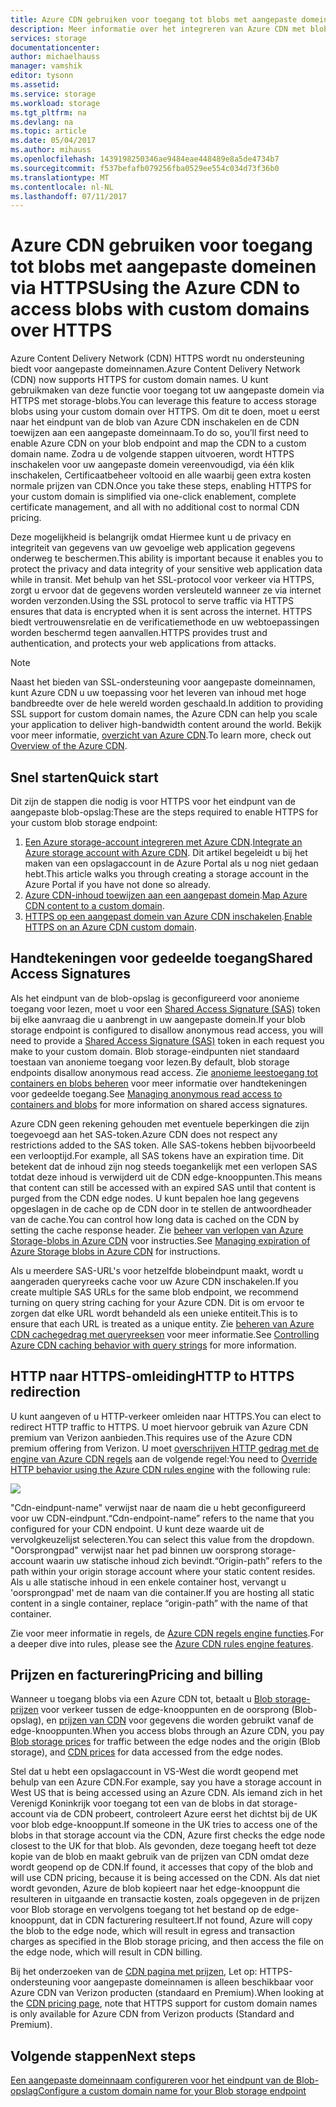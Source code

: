 ```yaml
---
title: Azure CDN gebruiken voor toegang tot blobs met aangepaste domeinen via HTTPS
description: Meer informatie over het integreren van Azure CDN met blob storage voor toegang tot blobs met aangepaste domeinen via HTTPS
services: storage
documentationcenter: 
author: michaelhauss
manager: vamshik
editor: tysonn
ms.assetid: 
ms.service: storage
ms.workload: storage
ms.tgt_pltfrm: na
ms.devlang: na
ms.topic: article
ms.date: 05/04/2017
ms.author: mihauss
ms.openlocfilehash: 1439198250346ae9484eae448489e8a5de4734b7
ms.sourcegitcommit: f537befafb079256fba0529ee554c034d73f36b0
ms.translationtype: MT
ms.contentlocale: nl-NL
ms.lasthandoff: 07/11/2017
---
```

# <a name="using-the-azure-cdn-to-access-blobs-with-custom-domains-over-https"></a><span data-ttu-id="52164-103">Azure CDN gebruiken voor toegang tot blobs met aangepaste domeinen via HTTPS</span><span class="sxs-lookup"><span data-stu-id="52164-103">Using the Azure CDN to access blobs with custom domains over HTTPS</span></span>

<span data-ttu-id="52164-104">Azure Content Delivery Network (CDN) HTTPS wordt nu ondersteuning biedt voor aangepaste domeinnamen.</span><span class="sxs-lookup"><span data-stu-id="52164-104">Azure Content Delivery Network (CDN) now supports HTTPS for custom domain names.</span></span>
<span data-ttu-id="52164-105">U kunt gebruikmaken van deze functie voor toegang tot uw aangepaste domein via HTTPS met storage-blobs.</span><span class="sxs-lookup"><span data-stu-id="52164-105">You can leverage this feature to access storage blobs using your custom domain over HTTPS.</span></span> <span data-ttu-id="52164-106">Om dit te doen, moet u eerst naar het eindpunt van de blob van Azure CDN inschakelen en de CDN toewijzen aan een aangepaste domeinnaam.</span><span class="sxs-lookup"><span data-stu-id="52164-106">To do so, you’ll first need to enable Azure CDN on your blob endpoint and map the CDN to a custom domain name.</span></span> <span data-ttu-id="52164-107">Zodra u de volgende stappen uitvoeren, wordt HTTPS inschakelen voor uw aangepaste domein vereenvoudigd, via één klik inschakelen, Certificaatbeheer voltooid en alle waarbij geen extra kosten normale prijzen van CDN.</span><span class="sxs-lookup"><span data-stu-id="52164-107">Once you take these steps, enabling HTTPS for your custom domain is simplified via one-click enablement, complete certificate management, and all with no additional cost to normal CDN pricing.</span></span>

<span data-ttu-id="52164-108">Deze mogelijkheid is belangrijk omdat Hiermee kunt u de privacy en integriteit van gegevens van uw gevoelige web application gegevens onderweg te beschermen.</span><span class="sxs-lookup"><span data-stu-id="52164-108">This ability is important because it enables you to protect the privacy and data integrity of your sensitive web application data while in transit.</span></span> <span data-ttu-id="52164-109">Met behulp van het SSL-protocol voor verkeer via HTTPS, zorgt u ervoor dat de gegevens worden versleuteld wanneer ze via internet worden verzonden.</span><span class="sxs-lookup"><span data-stu-id="52164-109">Using the SSL protocol to serve traffic via HTTPS ensures that data is encrypted when it is sent across the internet.</span></span> <span data-ttu-id="52164-110">HTTPS biedt vertrouwensrelatie en de verificatiemethode en uw webtoepassingen worden beschermd tegen aanvallen.</span><span class="sxs-lookup"><span data-stu-id="52164-110">HTTPS provides trust and authentication, and protects your web applications from attacks.</span></span>

> [!NOTE]
> <span data-ttu-id="52164-111">Naast het bieden van SSL-ondersteuning voor aangepaste domeinnamen, kunt Azure CDN u uw toepassing voor het leveren van inhoud met hoge bandbreedte over de hele wereld worden geschaald.</span><span class="sxs-lookup"><span data-stu-id="52164-111">In addition to providing SSL support for custom domain names, the Azure CDN can help you scale your application to deliver high-bandwidth content around the world.</span></span>
> <span data-ttu-id="52164-112">Bekijk voor meer informatie, [overzicht van Azure CDN](../cdn/cdn-overview.md).</span><span class="sxs-lookup"><span data-stu-id="52164-112">To learn more, check out [Overview of the Azure CDN](../cdn/cdn-overview.md).</span></span>
>
>

## <a name="quick-start"></a><span data-ttu-id="52164-113">Snel starten</span><span class="sxs-lookup"><span data-stu-id="52164-113">Quick start</span></span>

<span data-ttu-id="52164-114">Dit zijn de stappen die nodig is voor HTTPS voor het eindpunt van de aangepaste blob-opslag:</span><span class="sxs-lookup"><span data-stu-id="52164-114">These are the steps required to enable HTTPS for your custom blob storage endpoint:</span></span>

1.  <span data-ttu-id="52164-115">[Een Azure storage-account integreren met Azure CDN](../cdn/cdn-create-a-storage-account-with-cdn.md).</span><span class="sxs-lookup"><span data-stu-id="52164-115">[Integrate an Azure storage account with Azure CDN](../cdn/cdn-create-a-storage-account-with-cdn.md).</span></span>
    <span data-ttu-id="52164-116">Dit artikel begeleidt u bij het maken van een opslagaccount in de Azure Portal als u nog niet gedaan hebt.</span><span class="sxs-lookup"><span data-stu-id="52164-116">This article walks you through creating a storage account in the Azure Portal if you have not done so already.</span></span>
2.  <span data-ttu-id="52164-117">[Azure CDN-inhoud toewijzen aan een aangepast domein](../cdn/cdn-map-content-to-custom-domain.md).</span><span class="sxs-lookup"><span data-stu-id="52164-117">[Map Azure CDN content to a custom domain](../cdn/cdn-map-content-to-custom-domain.md).</span></span>
3.  <span data-ttu-id="52164-118">[HTTPS op een aangepast domein van Azure CDN inschakelen](../cdn/cdn-custom-ssl.md).</span><span class="sxs-lookup"><span data-stu-id="52164-118">[Enable HTTPS on an Azure CDN custom domain](../cdn/cdn-custom-ssl.md).</span></span>

## <a name="shared-access-signatures"></a><span data-ttu-id="52164-119">Handtekeningen voor gedeelde toegang</span><span class="sxs-lookup"><span data-stu-id="52164-119">Shared Access Signatures</span></span>

<span data-ttu-id="52164-120">Als het eindpunt van de blob-opslag is geconfigureerd voor anonieme toegang voor lezen, moet u voor een [Shared Access Signature (SAS)](storage-dotnet-shared-access-signature-part-1.md) token bij elke aanvraag die u aanbrengt in uw aangepaste domein.</span><span class="sxs-lookup"><span data-stu-id="52164-120">If your blob storage endpoint is configured to disallow anonymous read access, you will need to provide a [Shared Access Signature (SAS)](storage-dotnet-shared-access-signature-part-1.md) token in each request you make to your custom domain.</span></span> <span data-ttu-id="52164-121">Blob storage-eindpunten niet standaard toestaan van anonieme toegang voor lezen.</span><span class="sxs-lookup"><span data-stu-id="52164-121">By default, blob storage endpoints disallow anonymous read access.</span></span> <span data-ttu-id="52164-122">Zie [anonieme leestoegang tot containers en blobs beheren](storage-manage-access-to-resources.md) voor meer informatie over handtekeningen voor gedeelde toegang.</span><span class="sxs-lookup"><span data-stu-id="52164-122">See [Managing anonymous read access to containers and blobs](storage-manage-access-to-resources.md) for more information on shared access signatures.</span></span>

<span data-ttu-id="52164-123">Azure CDN geen rekening gehouden met eventuele beperkingen die zijn toegevoegd aan het SAS-token.</span><span class="sxs-lookup"><span data-stu-id="52164-123">Azure CDN does not respect any restrictions added to the SAS token.</span></span> <span data-ttu-id="52164-124">Alle SAS-tokens hebben bijvoorbeeld een verlooptijd.</span><span class="sxs-lookup"><span data-stu-id="52164-124">For example, all SAS tokens have an expiration time.</span></span> <span data-ttu-id="52164-125">Dit betekent dat de inhoud zijn nog steeds toegankelijk met een verlopen SAS totdat deze inhoud is verwijderd uit de CDN edge-knooppunten.</span><span class="sxs-lookup"><span data-stu-id="52164-125">This means that content can still be accessed with an expired SAS until that content is purged from the CDN edge nodes.</span></span> <span data-ttu-id="52164-126">U kunt bepalen hoe lang gegevens opgeslagen in de cache op de CDN door in te stellen de antwoordheader van de cache.</span><span class="sxs-lookup"><span data-stu-id="52164-126">You can control how long data is cached on the CDN by setting the cache response header.</span></span> <span data-ttu-id="52164-127">Zie [beheer van verlopen van Azure Storage-blobs in Azure CDN](../cdn/cdn-manage-expiration-of-blob-content.md) voor instructies.</span><span class="sxs-lookup"><span data-stu-id="52164-127">See [Managing expiration of Azure Storage blobs in Azure CDN](../cdn/cdn-manage-expiration-of-blob-content.md) for instructions.</span></span>

<span data-ttu-id="52164-128">Als u meerdere SAS-URL's voor hetzelfde blobeindpunt maakt, wordt u aangeraden queryreeks cache voor uw Azure CDN inschakelen.</span><span class="sxs-lookup"><span data-stu-id="52164-128">If you create multiple SAS URLs for the same blob endpoint, we recommend turning on query string caching for your Azure CDN.</span></span> <span data-ttu-id="52164-129">Dit is om ervoor te zorgen dat elke URL wordt behandeld als een unieke entiteit.</span><span class="sxs-lookup"><span data-stu-id="52164-129">This is to ensure that each URL is treated as a unique entity.</span></span> <span data-ttu-id="52164-130">Zie [beheren van Azure CDN cachegedrag met queryreeksen](../cdn/cdn-query-string.md) voor meer informatie.</span><span class="sxs-lookup"><span data-stu-id="52164-130">See [Controlling Azure CDN caching behavior with query strings](../cdn/cdn-query-string.md) for more information.</span></span>

## <a name="http-to-https-redirection"></a><span data-ttu-id="52164-131">HTTP naar HTTPS-omleiding</span><span class="sxs-lookup"><span data-stu-id="52164-131">HTTP to HTTPS redirection</span></span>

<span data-ttu-id="52164-132">U kunt aangeven of u HTTP-verkeer omleiden naar HTTPS.</span><span class="sxs-lookup"><span data-stu-id="52164-132">You can elect to redirect HTTP traffic to HTTPS.</span></span> <span data-ttu-id="52164-133">U moet hiervoor gebruik van Azure CDN premium van Verizon aanbieden.</span><span class="sxs-lookup"><span data-stu-id="52164-133">This requires use of the Azure CDN premium offering from Verizon.</span></span> <span data-ttu-id="52164-134">U moet [overschrijven HTTP gedrag met de engine van Azure CDN regels](../cdn/cdn-rules-engine.md) aan de volgende regel:</span><span class="sxs-lookup"><span data-stu-id="52164-134">You need to [Override HTTP behavior using the Azure CDN rules engine](../cdn/cdn-rules-engine.md) with the following rule:</span></span>

![](./media/storage-https-custom-domain-cdn/redirect-to-https.png)

<span data-ttu-id="52164-135">"Cdn-eindpunt-name" verwijst naar de naam die u hebt geconfigureerd voor uw CDN-eindpunt.</span><span class="sxs-lookup"><span data-stu-id="52164-135">“Cdn-endpoint-name” refers to the name that you configured for your CDN endpoint.</span></span> <span data-ttu-id="52164-136">U kunt deze waarde uit de vervolgkeuzelijst selecteren.</span><span class="sxs-lookup"><span data-stu-id="52164-136">You can select this value from the dropdown.</span></span> <span data-ttu-id="52164-137">"Oorsprongpad" verwijst naar het pad binnen uw oorsprong storage-account waarin uw statische inhoud zich bevindt.</span><span class="sxs-lookup"><span data-stu-id="52164-137">“Origin-path” refers to the path within your origin storage account where your static content resides.</span></span>
<span data-ttu-id="52164-138">Als u alle statische inhoud in een enkele container host, vervangt u 'oorsprongpad' met de naam van die container.</span><span class="sxs-lookup"><span data-stu-id="52164-138">If you are hosting all static content in a single container, replace “origin-path” with the name of that container.</span></span>

<span data-ttu-id="52164-139">Zie voor meer informatie in regels, de [Azure CDN regels engine functies](../cdn/cdn-rules-engine-reference-features.md).</span><span class="sxs-lookup"><span data-stu-id="52164-139">For a deeper dive into rules, please see the [Azure CDN rules engine features](../cdn/cdn-rules-engine-reference-features.md).</span></span>

## <a name="pricing-and-billing"></a><span data-ttu-id="52164-140">Prijzen en facturering</span><span class="sxs-lookup"><span data-stu-id="52164-140">Pricing and billing</span></span>

<span data-ttu-id="52164-141">Wanneer u toegang blobs via een Azure CDN tot, betaalt u [Blob storage-prijzen](https://azure.microsoft.com/pricing/details/storage/blobs/) voor verkeer tussen de edge-knooppunten en de oorsprong (Blob-opslag), en [prijzen van CDN](https://azure.microsoft.com/pricing/details/cdn/) voor gegevens die worden gebruikt vanaf de edge-knooppunten.</span><span class="sxs-lookup"><span data-stu-id="52164-141">When you access blobs through an Azure CDN, you pay [Blob storage prices](https://azure.microsoft.com/pricing/details/storage/blobs/) for traffic between the edge nodes and the origin (Blob storage), and [CDN prices](https://azure.microsoft.com/pricing/details/cdn/) for data accessed from the edge nodes.</span></span>

<span data-ttu-id="52164-142">Stel dat u hebt een opslagaccount in VS-West die wordt geopend met behulp van een Azure CDN.</span><span class="sxs-lookup"><span data-stu-id="52164-142">For example, say you have a storage account in West US that is being accessed using an Azure CDN.</span></span> <span data-ttu-id="52164-143">Als iemand zich in het Verenigd Koninkrijk voor toegang tot een van de blobs in dat storage-account via de CDN probeert, controleert Azure eerst het dichtst bij de UK voor blob edge-knooppunt.</span><span class="sxs-lookup"><span data-stu-id="52164-143">If someone in the UK tries to access one of the blobs in that storage account via the CDN, Azure first checks the edge node closest to the UK for that blob.</span></span> <span data-ttu-id="52164-144">Als gevonden, deze toegang heeft tot deze kopie van de blob en maakt gebruik van de prijzen van CDN omdat deze wordt geopend op de CDN.</span><span class="sxs-lookup"><span data-stu-id="52164-144">If found, it accesses that copy of the blob and will use CDN pricing, because it is being accessed on the CDN.</span></span> <span data-ttu-id="52164-145">Als dat niet wordt gevonden, Azure de blob kopieert naar het edge-knooppunt die resulteren in uitgaande en transactie kosten, zoals opgegeven in de prijzen voor Blob storage en vervolgens toegang tot het bestand op de edge-knooppunt, dat in CDN facturering resulteert.</span><span class="sxs-lookup"><span data-stu-id="52164-145">If not found, Azure will copy the blob to the edge node, which will result in egress and transaction charges as specified in the Blob storage pricing, and then access the file on the edge node, which will result in CDN billing.</span></span>

<span data-ttu-id="52164-146">Bij het onderzoeken van de [CDN pagina met prijzen](https://azure.microsoft.com/pricing/details/cdn/), Let op: HTTPS-ondersteuning voor aangepaste domeinnamen is alleen beschikbaar voor Azure CDN van Verizon producten (standaard en Premium).</span><span class="sxs-lookup"><span data-stu-id="52164-146">When looking at the [CDN pricing page](https://azure.microsoft.com/pricing/details/cdn/), note that HTTPS support for custom domain names is only available for Azure CDN from Verizon products (Standard and Premium).</span></span>

## <a name="next-steps"></a><span data-ttu-id="52164-147">Volgende stappen</span><span class="sxs-lookup"><span data-stu-id="52164-147">Next steps</span></span>

[<span data-ttu-id="52164-148">Een aangepaste domeinnaam configureren voor het eindpunt van de Blob-opslag</span><span class="sxs-lookup"><span data-stu-id="52164-148">Configure a custom domain name for your Blob storage endpoint</span></span>](storage-custom-domain-name.md)
